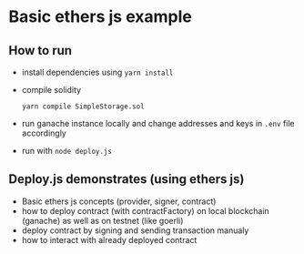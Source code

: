 # Basic ethers js example

## How to run

* install dependencies using `yarn install`

* compile solidity
    ```
    yarn compile SimpleStorage.sol
    ```

* run ganache instance locally and change addresses and keys in `.env` file accordingly

* run with `node deploy.js`

## Deploy.js demonstrates (using ethers js)

* Basic ethers js concepts (provider, signer, contract)
* how to deploy contract (with contractFactory) on local blockchain (ganache) as well as on testnet (like goerli)
* deploy contract by signing and sending transaction manualy
* how to interact with already deployed contract